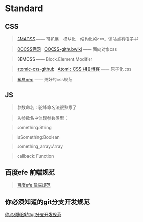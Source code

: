 # Standard

## CSS

> [SMACSS](https://smacss.com/)     ——    可扩展、模块化、结构化的css。该站点有电子书

> [OOCSS官网](http://oocss.org/)   &nbsp;     [OOCSS-githubwiki](https://github.com/stubbornella/oocss/wiki)   ——   面向对象css   

> [BEMCSS](http://getbem.com/introduction/)   ——   Block,Element,Modifier 

> [atomic-css-github](https://github.com/nemophrost/atomic-css) &nbsp; [Atomic CSS 相关博客](http://bradfrost.com/blog/post/atomic-web-design/)   ——    原子化 css

> [网易nec](http://nec.netease.com/)  ——   更好的css规范  


## JS 

> 参数命名：驼峰命名法很熟悉了  

> 从参数名中体现参数类型：

> something:String 

> isSomething:Boolean 

> something_array:Array

> callback: Function


## 百度efe 前端规范
>  [百度efe 前端规范](https://github.com/ecomfe/spec)

## 你必须知道的git分支开发规范
[你必须知道的git分支开发规范](https://www.cnblogs.com/hezhiying/p/9292314.html)
